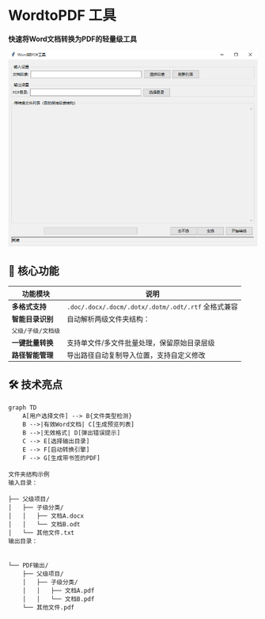 # WordtoPDF 工具
**快速将Word文档转换为PDF的轻量级工具**

![功能演示](./assets/images/image.png)

## 🌟 核心功能
| 功能模块          | 说明                                                                 |
|-------------------|--------------------------------------------------------------------|
| **多格式支持**     | `.doc/.docx/.docm/.dotx/.dotm/.odt/.rtf` 全格式兼容                                |
| **智能目录识别**   | 自动解析两级文件夹结构：
`父级/子级/文档级`                          |
| **一键批量转换**   | 支持单文件/多文件批量处理，保留原始目录层级                            |
| **路径智能管理**   | 导出路径自动复制导入位置，支持自定义修改                                |

## 🛠️ 技术亮点
```mermaid
graph TD
    A[用户选择文件] --> B{文件类型检测}
    B -->|有效Word文档| C[生成预览列表]
    B -->|无效格式| D[弹出错误提示]
    C --> E[选择输出目录]
    E --> F[启动转换引擎]
    F --> G[生成带书签的PDF]

文件夹结构示例
输入目录：

├── 父级项目/
│   ├── 子级分类/
│   │   ├── 文档A.docx
│   │   └── 文档B.odt
│   └── 其他文件.txt
输出目录：


└── PDF输出/
    ├── 父级项目/
    │   ├── 子级分类/
    │   │   ├── 文档A.pdf
    │   │   └── 文档B.pdf
    └── 其他文件.pdf